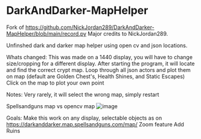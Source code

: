 # DarkAndDarker-MapHelper

Fork of https://github.com/NickJordan289/DarkAndDarker-MapHelper/blob/main/record.py
Major credits to NickJordan289.

Unfinshed dark and darker map helper using open cv and json locations.



Whats changed:
  This was made on a 1440 display, you will have to change size/cropping for a different display.
  After starting the program, it will locate and find the correct crypt map.
  Loop through all json actors and plot them on map (default are Golden Chest's, Health Shines, and Static Escapes)
  Click on the map to plot your own point

Notes:
  Very rarely, it will select the wrong map, simply restart

Spellsandguns map vs opencv map
![image](https://github.com/debug-it/DarkAndDarker-MapHelper/assets/63371037/4aeb0d66-e1b8-4074-a5d4-2e33ee6d093b)

Goals:
  Make this work on any display, selectable objects as on https://darkanddarker.map.spellsandguns.com/map/
  Zoom feature
  Add Ruins
  





